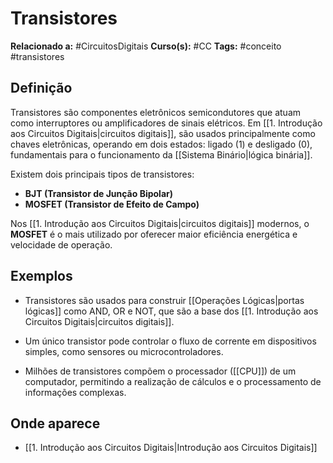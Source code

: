 # Transistores

**Relacionado a:** #CircuitosDigitais
**Curso(s):** #CC
**Tags:** #conceito #transistores

## Definição

Transistores são componentes eletrônicos semicondutores que atuam como interruptores ou amplificadores de sinais elétricos. Em [[1. Introdução aos Circuitos Digitais|circuitos digitais]], são usados principalmente como chaves eletrônicas, operando em dois estados: ligado (1) e desligado (0), fundamentais para o funcionamento da [[Sistema Binário|lógica binária]].

Existem dois principais tipos de transistores:

- **BJT (Transistor de Junção Bipolar)**
- **MOSFET (Transistor de Efeito de Campo)**

Nos [[1. Introdução aos Circuitos Digitais|circuitos digitais]] modernos, o **MOSFET** é o mais utilizado por oferecer maior eficiência energética e velocidade de operação.

## Exemplos

- Transistores são usados para construir [[Operações Lógicas|portas lógicas]] como AND, OR e NOT, que são a base dos [[1. Introdução aos Circuitos Digitais|circuitos digitais]].
    
- Um único transistor pode controlar o fluxo de corrente em dispositivos simples, como sensores ou microcontroladores.
    
- Milhões de transistores compõem o processador ([[CPU]]) de um computador, permitindo a realização de cálculos e o processamento de informações complexas.

## Onde aparece

- [[1. Introdução aos Circuitos Digitais|Introdução aos Circuitos Digitais]]